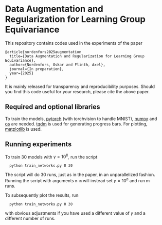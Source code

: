 # Data Augmentation and Regularization for Learning Group Equivariance

This repository contains codes used in the experiments of the paper

```
@article{nordenfors2025augmentation
  title={Data Augmentation and Regularization for Learning Group Equivariance},
  author={Nordenfors, Oskar and Flinth, Axel},
  journal={In preparation},
  year={2025}
}
```

It is mainly released for transparency and reproducibility purposes. Should you find this code useful for your research, please cite the above paper.

## Required and optional libraries
To train the models, [pytorch](https://pytorch.org/) (with torchvision to handle MNIST), [numpy](https://numpy.org/) and  [os](https://docs.python.org/3/library/os.html) are needed.  [tqdm](https://tqdm.github.io/) is used for generating progress bars. For plotting,  [matplotlib](https://matplotlib.org/) is used.

## Running experiments

To train 30 models with $\gamma=10^0$, run the script

```
  python train_networks.py 0 30
```

The script will do 30 runs, just as in the paper, in an unparallelized fashion. Running the script with arguments `n m` will instead set $\gamma=10^n$ and run m runs.

To subsequently plot the results, run 

```
  python train_networks.py 0 30
```

with obvious adjustments if you have used a different value of $\gamma$ and a different number of runs.
